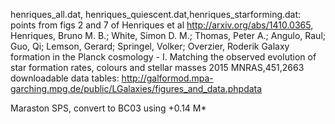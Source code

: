  henriques_all.dat, henriques_quiescent.dat,henriques_starforming.dat:
 points from figs 2 and 7 of Henriques et al
http://arxiv.org/abs/1410.0365, 
Henriques, Bruno M. B.; White, Simon D. M.; Thomas, Peter A.; Angulo, Raul; Guo, Qi; Lemson, Gerard; Springel, Volker; Overzier, Roderik
Galaxy formation in the Planck cosmology - I. Matching the observed evolution of star formation rates, colours and stellar masses
 2015
 MNRAS,451,2663 
downloadable data tables: http://galformod.mpa-garching.mpg.de/public/LGalaxies/figures_and_data.phpdata 

Maraston SPS, convert to BC03 using +0.14 M*
